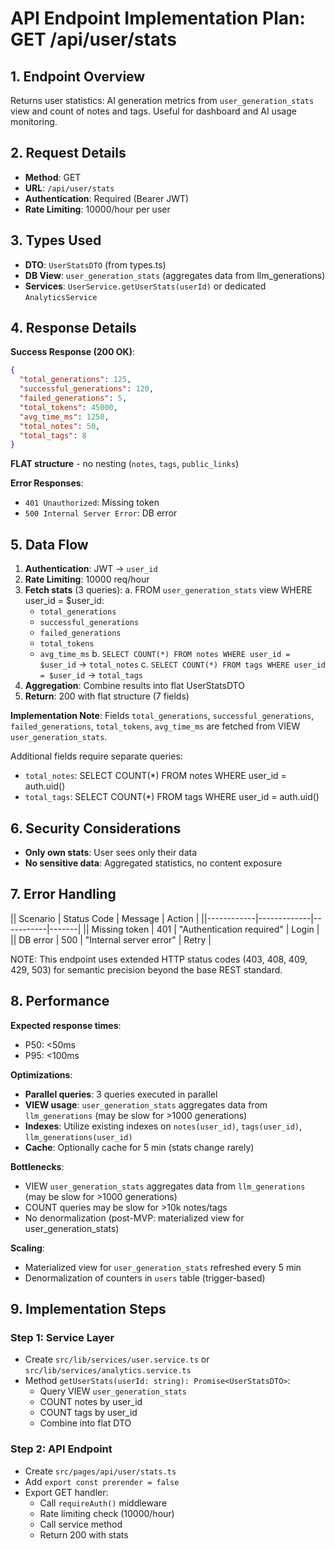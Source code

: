 # API Endpoint Implementation Plan: GET /api/user/stats

## 1. Endpoint Overview

Returns user statistics: AI generation metrics from `user_generation_stats` view and count of notes and tags. Useful for dashboard and AI usage monitoring.

## 2. Request Details

- **Method**: GET
- **URL**: `/api/user/stats`
- **Authentication**: Required (Bearer JWT)
- **Rate Limiting**: 10000/hour per user

## 3. Types Used

- **DTO**: `UserStatsDTO` (from types.ts)
- **DB View**: `user_generation_stats` (aggregates data from llm_generations)
- **Services**: `UserService.getUserStats(userId)` or dedicated `AnalyticsService`

## 4. Response Details

**Success Response (200 OK)**:

```json
{
  "total_generations": 125,
  "successful_generations": 120,
  "failed_generations": 5,
  "total_tokens": 45000,
  "avg_time_ms": 1250,
  "total_notes": 50,
  "total_tags": 8
}
```

**FLAT structure** - no nesting (`notes`, `tags`, `public_links`)

**Error Responses**:

- `401 Unauthorized`: Missing token
- `500 Internal Server Error`: DB error

## 5. Data Flow

1. **Authentication**: JWT → `user_id`
2. **Rate Limiting**: 10000 req/hour
3. **Fetch stats** (3 queries):
   a. FROM `user_generation_stats` view WHERE user_id = $user_id:
   - `total_generations`
   - `successful_generations`
   - `failed_generations`
   - `total_tokens`
   - `avg_time_ms`
     b. `SELECT COUNT(*) FROM notes WHERE user_id = $user_id` → `total_notes`
     c. `SELECT COUNT(*) FROM tags WHERE user_id = $user_id` → `total_tags`
4. **Aggregation**: Combine results into flat UserStatsDTO
5. **Return**: 200 with flat structure (7 fields)

**Implementation Note**:
Fields `total_generations`, `successful_generations`, `failed_generations`, `total_tokens`, `avg_time_ms` are fetched from VIEW `user_generation_stats`.

Additional fields require separate queries:

- `total_notes`: SELECT COUNT(\*) FROM notes WHERE user_id = auth.uid()
- `total_tags`: SELECT COUNT(\*) FROM tags WHERE user_id = auth.uid()

## 6. Security Considerations

- **Only own stats**: User sees only their data
- **No sensitive data**: Aggregated statistics, no content exposure

## 7. Error Handling

|| Scenario | Status Code | Message | Action |
||------------|-------------|-----------|-------|
|| Missing token | 401 | "Authentication required" | Login |
|| DB error | 500 | "Internal server error" | Retry |

NOTE: This endpoint uses extended HTTP status codes (403, 408, 409, 429, 503) for semantic precision beyond the base REST standard.

## 8. Performance

**Expected response times**:

- P50: <50ms
- P95: <100ms

**Optimizations**:

- **Parallel queries**: 3 queries executed in parallel
- **VIEW usage**: `user_generation_stats` aggregates data from `llm_generations` (may be slow for >1000 generations)
- **Indexes**: Utilize existing indexes on `notes(user_id)`, `tags(user_id)`, `llm_generations(user_id)`
- **Cache**: Optionally cache for 5 min (stats change rarely)

**Bottlenecks**:

- VIEW `user_generation_stats` aggregates data from `llm_generations` (may be slow for >1000 generations)
- COUNT queries may be slow for >10k notes/tags
- No denormalization (post-MVP: materialized view for user_generation_stats)

**Scaling**:

- Materialized view for `user_generation_stats` refreshed every 5 min
- Denormalization of counters in `users` table (trigger-based)

## 9. Implementation Steps

### Step 1: Service Layer

- Create `src/lib/services/user.service.ts` or `src/lib/services/analytics.service.ts`
- Method `getUserStats(userId: string): Promise<UserStatsDTO>`:
  - Query VIEW `user_generation_stats`
  - COUNT notes by user_id
  - COUNT tags by user_id
  - Combine into flat DTO

### Step 2: API Endpoint

- Create `src/pages/api/user/stats.ts`
- Add `export const prerender = false`
- Export GET handler:
  - Call `requireAuth()` middleware
  - Rate limiting check (10000/hour)
  - Call service method
  - Return 200 with stats
